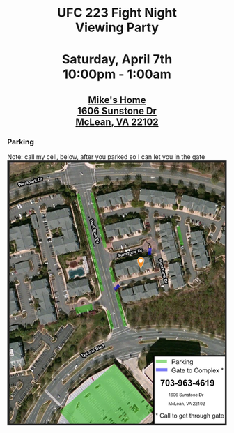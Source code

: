 # <a name="info"></a><center>UFC 223 Fight Night</br>Viewing Party</center>
# <center>Saturday, April 7th<br/>10:00pm - 1:00am</center>
## [<center>Mike's Home<br/>1606 Sunstone Dr<br/>McLean, VA 22102</center>](https://goo.gl/maps/orUtEgC5Qmv)
### Parking
Note: call my cell, below, after you parked so I can let you in the gate
![alt text](./parking.jpg)
